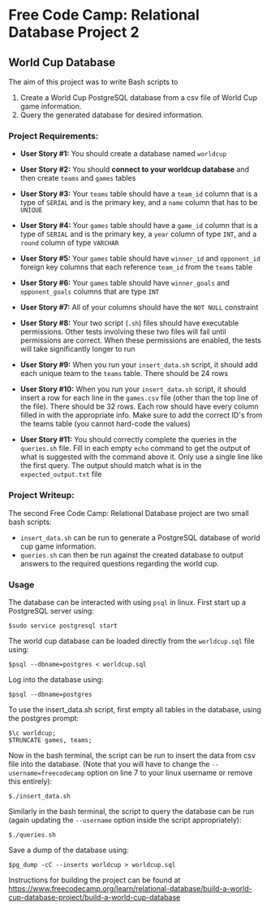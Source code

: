 # Free Code Camp: Relational Database Project 2

## World Cup Database

The aim of this project was to write Bash scripts to

1. Create a World Cup PostgreSQL database from a csv file of World Cup game information.
2. Query the generated database for desired information.

### Project Requirements:

- **User Story #1:** You should create a database named `worldcup`

- **User Story #2:** You should **connect to your worldcup database** and then create `teams` and `games` tables

- **User Story #3:** Your `teams` table should have a `team_id` column that is a type of `SERIAL` and is the primary key, and a `name` column that has to be `UNIQUE`

- **User Story #4:** Your `games` table should have a `game_id` column that is a type of `SERIAL` and is the primary key, a `year` column of type `INT`, and a `round` column of type `VARCHAR`

- **User Story #5:** Your `games` table should have `winner_id` and `opponent_id` foreign key columns that each reference `team_id` from the `teams` table

- **User Story #6:** Your `games` table should have `winner_goals` and `opponent_goals` columns that are type `INT`

- **User Story #7:** All of your columns should have the `NOT NULL` constraint

- **User Story #8:** Your two script (`.sh`) files should have executable permissions. Other tests involving these two files will fail until permissions are correct. When these permissions are enabled, the tests will take significantly longer to run

- **User Story #9:** When you run your `insert_data.sh` script, it should add each unique team to the `teams` table. There should be 24 rows

- **User Story #10:** When you run your `insert_data.sh` script, it should insert a row for each line in the `games.csv` file (other than the top line of the file). There should be 32 rows. Each row should have every column filled in with the appropriate info. Make sure to add the correct ID's from the teams table (you cannot hard-code the values)

- **User Story #11:** You should correctly complete the queries in the `queries.sh` file. Fill in each empty `echo` command to get the output of what is suggested with the command above it. Only use a single line like the first query. The output should match what is in the `expected_output.txt` file

### Project Writeup:

The second Free Code Camp: Relational Database project are two small bash scripts:

- `insert_data.sh` can be run to generate a PostgreSQL database of world cup game information.
- `queries.sh` can then be run against the created database to output answers to the required questions regarding the world cup.

### Usage

The database can be interacted with using `psql` in linux. First start up a PostgreSQL server using:

`$sudo service postgresql start`

The world cup database can be loaded directly from the `worldcup.sql` file using:

`$psql --dbname=postgres < worldcup.sql`

Log into the database using:

`$psql --dbname=postgres`

To use the insert_data.sh script, first empty all tables in the database, using the postgres prompt:

```
$\c worldcup;
$TRUNCATE games, teams;
```

Now in the bash terminal, the script can be run to insert the data from csv file into the database. (Note that you will have to change the `--username=freecodecamp` option on line 7 to your linux username or remove this entirely):

`$./insert_data.sh`

Similarly in the bash terminal, the script to query the database can be run (again updating the `--username` option inside the script appropriately):

`$./queries.sh`

Save a dump of the database using:

`$pg_dump -cC --inserts worldcup > worldcup.sql`

Instructions for building the project can be found at https://www.freecodecamp.org/learn/relational-database/build-a-world-cup-database-project/build-a-world-cup-database
